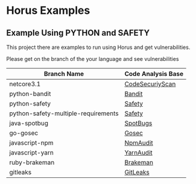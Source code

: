# Horus Examples

## Example Using PYTHON and SAFETY

This project there are examples to run using Horus and get vulnerabilities.

Please get on the branch of the your language and see vulnerabilities

|              Branch Name              |                 Code Analysis Base                        |
|---------------------------------------|-----------------------------------------------------------|
| netcore3.1                            | [CodeSecuriyScan](https://security-code-scan.github.io)   |
| python-bandit                         | [Bandit](https://github.com/PyCQA/bandit)                 |
| python-safety                         | [Safety](https://github.com/pyupio/safety)                |
| python-safety-multiple-requirements   | [Safety](https://github.com/pyupio/safety)                |
| java-spotbug                          | [SpotBugs](https://spotbugs.github.io)                    |
| go-gosec                              | [Gosec](https://github.com/securego/gosec)                |
| javascript-npm                        | [NpmAudit](https://docs.npmjs.com/cli/audit)              |
| javascript-yarn                       | [YarnAudit](https://yarnpkg.com/lang/en/docs/cli/audit/)  |
| ruby-brakeman                         | [Brakeman](https://github.com/presidentbeef/brakeman)     |
| gitleaks                              | [GitLeaks](https://github.com/zricethezav/gitleaks)     |
